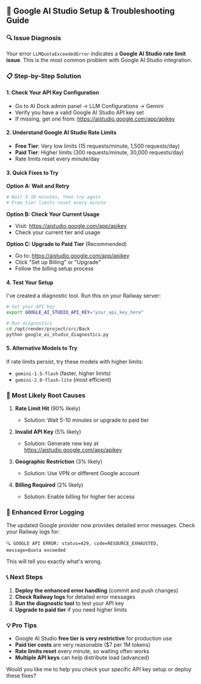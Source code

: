 ## 🚀 Google AI Studio Setup & Troubleshooting Guide

### 🔍 Issue Diagnosis

Your error `LLMQuotaExceededError` indicates a **Google AI Studio rate limit issue**. This is the most common problem with Google AI Studio integration.

### 📋 Step-by-Step Solution

#### 1. **Check Your API Key Configuration**
- Go to AI Dock admin panel → LLM Configurations → Gemini
- Verify you have a valid Google AI Studio API key set
- If missing, get one from: https://aistudio.google.com/app/apikey

#### 2. **Understand Google AI Studio Rate Limits**
- **Free Tier**: Very low limits (15 requests/minute, 1,500 requests/day)
- **Paid Tier**: Higher limits (300 requests/minute, 30,000 requests/day)
- Rate limits reset every minute/day

#### 3. **Quick Fixes to Try**

**Option A: Wait and Retry**
```bash
# Wait 5-10 minutes, then try again
# Free tier limits reset every minute
```

**Option B: Check Your Current Usage**
- Visit: https://aistudio.google.com/app/apikey
- Check your current tier and usage

**Option C: Upgrade to Paid Tier** (Recommended)
- Go to: https://aistudio.google.com/app/apikey  
- Click "Set up Billing" or "Upgrade"
- Follow the billing setup process

#### 4. **Test Your Setup**

I've created a diagnostic tool. Run this on your Railway server:

```bash
# Set your API key
export GOOGLE_AI_STUDIO_API_KEY="your_api_key_here"

# Run diagnostics
cd /opt/render/project/src/Back
python google_ai_studio_diagnostics.py
```

#### 5. **Alternative Models to Try**

If rate limits persist, try these models with higher limits:
- `gemini-1.5-flash` (faster, higher limits)
- `gemini-2.0-flash-lite` (most efficient)

### 🚨 Most Likely Root Causes

1. **Rate Limit Hit** (90% likely)
   - Solution: Wait 5-10 minutes or upgrade to paid tier

2. **Invalid API Key** (5% likely)  
   - Solution: Generate new key at https://aistudio.google.com/app/apikey

3. **Geographic Restriction** (3% likely)
   - Solution: Use VPN or different Google account

4. **Billing Required** (2% likely)
   - Solution: Enable billing for higher tier access

### 🔧 Enhanced Error Logging

The updated Google provider now provides detailed error messages. Check your Railway logs for:
```
🔍 GOOGLE API ERROR: status=429, code=RESOURCE_EXHAUSTED, message=Quota exceeded
```

This will tell you exactly what's wrong.

### 📞 Next Steps

1. **Deploy the enhanced error handling** (commit and push changes)
2. **Check Railway logs** for detailed error messages  
3. **Run the diagnostic tool** to test your API key
4. **Upgrade to paid tier** if you need higher limits

### 💡 Pro Tips

- Google AI Studio **free tier is very restrictive** for production use
- **Paid tier costs** are very reasonable ($7 per 1M tokens)
- **Rate limits reset** every minute, so waiting often works
- **Multiple API keys** can help distribute load (advanced)

Would you like me to help you check your specific API key setup or deploy these fixes?
